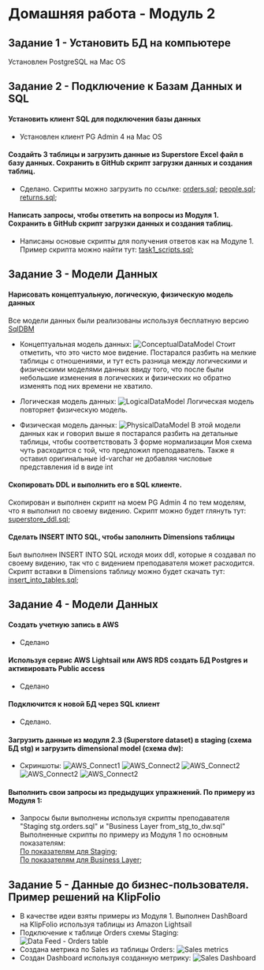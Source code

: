 # Домашняя работа - Модуль 2

## Задание 1 - Установить БД на компьютере
Установлен PostgreSQL на Mac OS

## Задание 2 - Подключение к Базам Данных и SQL
#### Установить клиент SQL для подключения базы данных
- Установлен клиент PG Admin 4 на Mac OS
####  Создайть 3 таблицы и загрузить данные из Superstore Excel файл в базу данных. Сохранить в GitHub скрипт загрузки данных и создания таблиц.
- Сделано. Скрипты можно загрузить по ссылке:
    [orders.sql](https://github.com/almazuulu/DE-101/blob/master/Module2/Task1/orders.sql); 
    [people.sql](https://github.com/almazuulu/DE-101/blob/master/Module2/Task1/people.sql); 
    [returns.sql](https://github.com/almazuulu/DE-101/blob/master/Module2/Task1/returns.sql);

#### Написать запросы, чтобы ответить на вопросы из Модуля 1. Сохранить в GitHub скрипт загрузки данных и создания таблиц.
- Написаны основые скрипты для получения ответов как на Модуле 1. Пример скрипта можно найти тут: [task1_scripts.sql](https://github.com/almazuulu/DE-101/blob/master/Module2/Task1/task1_scripts.sql); 


## Задание 3 - Модели Данных
#### Нарисовать концептуальную, логическую, физическую модель данных
Все модели данных были реализованы используя бесплатную версию [SqlDBM](https://sqldbm.com/Home/)

- Концептуальная модель данных: 
![ConceptualDataModel](https://github.com/almazuulu/DE-101/blob/master/Module2/Task2/Screenshots/conceptual_model_superstore.png)
Стоит отметить, что это чисто мое видение. Постарался разбить на мелкие таблицы с отношениями, и тут есть разница между 
логическими и физическими моделями данных ввиду того, что после были небольшие изменения в логических и физических но
обратно изменять под них времени не хватило.

- Логическая модель данных:
![LogicalDataModel](https://github.com/almazuulu/DE-101/blob/master/Module2/Task2/Screenshots/logical_model_superstore.png)
Логическая модель повторяет физическую модель.

- Физическая модель данных:
![PhysicalDataModel](https://github.com/almazuulu/DE-101/blob/master/Module2/Task2/Screenshots/physical_model_superstore.png)
В этой модели данных как и говорил выше я постарался разбить на детальные таблицы, чтобы соответствовать 3 форме нормализации
Моя схема чуть расходится с той, что предложил преподаватель. Также я оставил оригинальные id-varchar не добавляя числовые 
представления id в виде int

#### Скопировать DDL и выполнить его в SQL клиенте.
Скопирован и выполнен скрипт на моем PG Admin 4 по тем моделям, что я выполнил по своему видению.
Скрипт можно будет глянуть тут: [superstore_ddl.sql](https://github.com/almazuulu/DE-101/blob/master/Module2/Task2/superstore_ddl.sql); 

#### Cделать INSERT INTO SQL, чтобы заполнить Dimensions таблицы
Был выполнен INSERT INTO SQL исходя моих ddl, которые я создавал по своему видению, так что с видением преподавателя может расходится.
Скрипт вставки в Dimensions таблицу можно будет скачать тут: [insert_into_tables.sql](https://github.com/almazuulu/DE-101/blob/master/Module2/Task2/insert_into_tables.sql); 

## Задание 4 - Модели Данных
#### Cоздать учетную запись в AWS 
- Сделано

#### Используя сервис AWS Lightsail или AWS RDS создать БД Postgres и активировать Public access
- Сделано
#### Подключится к новой БД через SQL клиент
- Сделано.
#### Загрузить данные из модуля 2.3 (Superstore dataset) в staging (схема БД stg) и загрузить dimensional model (схема dw):
- Скриншоты:
![AWS_Connect1](https://github.com/almazuulu/DE-101/blob/master/Module2/Task2/Screenshots/lightsail_db1.png)
![AWS_Connect2](https://github.com/almazuulu/DE-101/blob/master/Module2/Task2/Screenshots/lightsail_db2.png)
![AWS_Connect2](https://github.com/almazuulu/DE-101/blob/master/Module2/Task2/Screenshots/lightsail_db3.png)
![AWS_Connect2](https://github.com/almazuulu/DE-101/blob/master/Module2/Task2/Screenshots/lightsail_db4.png)
![AWS_Connect2](https://github.com/almazuulu/DE-101/blob/master/Module2/Task2/Screenshots/lightsail_db5.png)

#### Выполнить свои запросы из предыдущих упражнений. По примеру из Модуля 1:
- Запросы были выполнены используя скрипты преподавателя "Staging stg.orders.sql" и "Business Layer from_stg_to_dw.sql"
Выполненные скрипты по примеру из Модуля 1 по основным показателям:  
[По показателям для Staging](https://github.com/almazuulu/DE-101/blob/master/Module2/Task2/task2_srcipts_stg.sql);  
[По показателям для Business Layer](https://github.com/almazuulu/DE-101/blob/master/Module2/Task2/task2_srcipts_dw.sql);

## Задание 5 - Данные до бизнес-пользователя. Пример решений на KlipFolio
- В качестве идеи взяты примеры из Модуля 1. Выполнен DashBoard на KlipFolio используя таблицы из Amazon Lightsail
- Подключение к таблице Orders схемы Staging:
![Data Feed - Orders table](https://github.com/almazuulu/DE-101/blob/master/Module2/Task2/Screenshots/klipfolio_orders_stg_feed.png)
- Создана метрика по Sales из таблицы Orders:
![Sales metrics](https://github.com/almazuulu/DE-101/blob/master/Module2/Task2/Screenshots/klipfolio_sales_metrics.png)
- Создан Dashboard используя созданную метрику:
![Sales Dashboard](https://github.com/almazuulu/DE-101/blob/master/Module2/Task2/Screenshots/klipfolio_sales_dashboard.png)


















